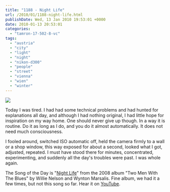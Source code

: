 ```yaml
---
title: "1188 - Night Life"
url: /2010/01/1188-night-life.html
publishDate: Wed, 13 Jan 2010 19:53:01 +0000
date: 2010-01-13 20:53:01
categories: 
  - "tamron-17-502-8-vc"
tags: 
  - "austria"
  - "city"
  - "light"
  - "night"
  - "nikon-d300"
  - "people"
  - "street"
  - "vienna"
  - "wien"
  - "winter"
---
```

<a target="_blank" href="https://d25zfm9zpd7gm5.cloudfront.net/1200x1200/2010/20100113_172254_ps.jpg"><img src="https://d25zfm9zpd7gm5.cloudfront.net/0600x0600/2010/20100113_172254_ps.jpg" /></a>

Today I was tired. I had had some technical problems and had hunted for explanations all day, and although I had nothing original, I had little hope for inspiration on my way home. One should never give up though. In a way it is routine. Do it as long as I do, and you do it almost automatically. It does not need much consciousness.

 I fooled around, switched ISO automatic off, held the camera firmly to a wall or a shop window, this way exposed for about a second, looked what I got, adjusted, repeated. I must have stood there for minutes, concentrated, experimenting, and suddenly all the day's troubles were past. I was whole again.

The Song of the Day is "<a target="_blank" href="http://www.lyricsmode.com/lyrics/w/willie_nelson/night_life.html">Night Life</a>" from the 2008 album "Two Men With The Blues" by Willie Nelson and Wynton Marsalis. Fine album, we had it a few times, but not this song so far. Hear it on <a target="_blank" href="http://www.youtube.com/watch?v=nRxLeUNwv4w">YouTube</a>.
